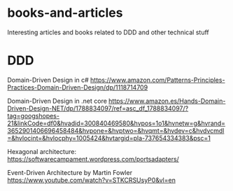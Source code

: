 # books-and-articles
Interesting articles and books related to DDD and other technical stuff


# DDD
Domain-Driven Design in c# https://www.amazon.com/Patterns-Principles-Practices-Domain-Driven-Design/dp/1118714709

Domain-Driven Design in .net core https://www.amazon.es/Hands-Domain-Driven-Design-NET/dp/1788834097/ref=asc_df_1788834097/?tag=googshopes-21&linkCode=df0&hvadid=300840469580&hvpos=1o1&hvnetw=g&hvrand=3652901406696458484&hvpone=&hvptwo=&hvqmt=&hvdev=c&hvdvcmdl=&hvlocint=&hvlocphy=1005424&hvtargid=pla-737654334383&psc=1

Hexagonal architecture: https://softwarecampament.wordpress.com/portsadapters/

Event-Driven Architecture by Martin Fowler https://www.youtube.com/watch?v=STKCRSUsyP0&vl=en

